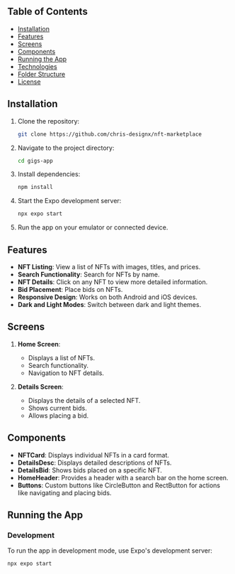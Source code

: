 ## Table of Contents

- [Installation](#installation)
- [Features](#features)
- [Screens](#screens)
- [Components](#components)
- [Running the App](#running-the-app)
- [Technologies](#technologies)
- [Folder Structure](#folder-structure)
- [License](#license)

## Installation

1. Clone the repository:
    ```bash
    git clone https://github.com/chris-designx/nft-marketplace
    ```

2. Navigate to the project directory:
    ```bash
    cd gigs-app
    ```

3. Install dependencies:
    ```bash
    npm install
    ```

4. Start the Expo development server:
    ```bash
    npx expo start
    ```

5. Run the app on your emulator or connected device.

## Features

- **NFT Listing**: View a list of NFTs with images, titles, and prices.
- **Search Functionality**: Search for NFTs by name.
- **NFT Details**: Click on any NFT to view more detailed information.
- **Bid Placement**: Place bids on NFTs.
- **Responsive Design**: Works on both Android and iOS devices.
- **Dark and Light Modes**: Switch between dark and light themes.

## Screens

1. **Home Screen**:
    - Displays a list of NFTs.
    - Search functionality.
    - Navigation to NFT details.
  
2. **Details Screen**:
    - Displays the details of a selected NFT.
    - Shows current bids.
    - Allows placing a bid.

## Components

- **NFTCard**: Displays individual NFTs in a card format.
- **DetailsDesc**: Displays detailed descriptions of NFTs.
- **DetailsBid**: Shows bids placed on a specific NFT.
- **HomeHeader**: Provides a header with a search bar on the home screen.
- **Buttons**: Custom buttons like CircleButton and RectButton for actions like navigating and placing bids.

## Running the App

### Development

To run the app in development mode, use Expo's development server:

```bash
npx expo start
